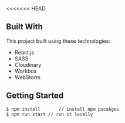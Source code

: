 <<<<<<< HEAD

## Built With

This project built using these technologies:
- React.js
- SASS
- Cloudinary
- Workbox
- WebStorm

## Getting Started

```terminal
$ npm install       // install npm pacakges
$ npm run start // run it locally
```
